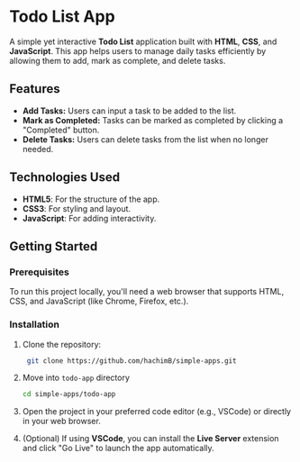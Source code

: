# Todo List App

A simple yet interactive **Todo List** application built with **HTML**, **CSS**, and **JavaScript**. This app helps users to manage daily tasks efficiently by allowing them to add, mark as complete, and delete tasks.

## Features

- **Add Tasks:** Users can input a task to be added to the list.
- **Mark as Completed:** Tasks can be marked as completed by clicking a "Completed" button.
- **Delete Tasks:** Users can delete tasks from the list when no longer needed.


## Technologies Used

- **HTML5**: For the structure of the app.
- **CSS3**: For styling and layout.
- **JavaScript**: For adding interactivity.

## Getting Started

### Prerequisites

To run this project locally, you'll need a web browser that supports HTML, CSS, and JavaScript (like Chrome, Firefox, etc.).

### Installation

1. Clone the repository:

   ```bash
    git clone https://github.com/hachimB/simple-apps.git

2. Move into `todo-app` directory
    ```bash
   cd simple-apps/todo-app
   ```

3. Open the project in your preferred code editor (e.g., VSCode) or directly in your web browser.

4. (Optional) If using **VSCode**, you can install the **Live Server** extension and click "Go Live" to launch the app automatically.
